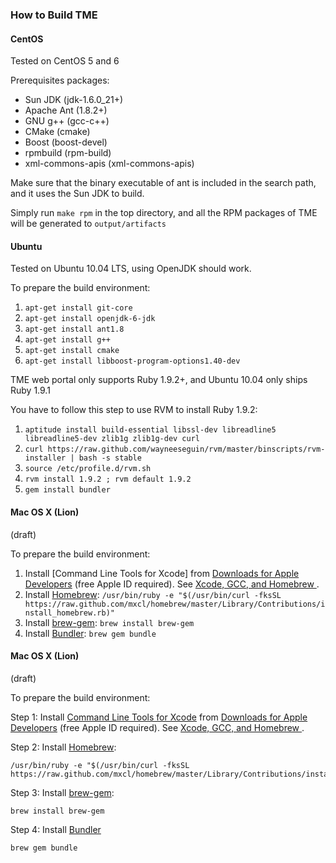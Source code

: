 ### How to Build TME

#### CentOS

Tested on CentOS 5 and 6

Prerequisites packages:

* Sun JDK (jdk-1.6.0_21+)
* Apache Ant (1.8.2+)
* GNU g++ (gcc-c++)
* CMake (cmake)
* Boost (boost-devel)
* rpmbuild (rpm-build)
* xml-commons-apis (xml-commons-apis)

Make sure that the binary executable of ant is included in the search path, and it uses the Sun JDK to build.

Simply run `make rpm` in the top directory, and all the RPM packages of TME will be generated to `output/artifacts`

#### Ubuntu

Tested on Ubuntu 10.04 LTS, using OpenJDK should work.

To prepare the build environment:

1. `apt-get install git-core`
2. `apt-get install openjdk-6-jdk`
3. `apt-get install ant1.8`
4. `apt-get install g++`
5. `apt-get install cmake`
6. `apt-get install libboost-program-options1.40-dev`

TME web portal only supports Ruby 1.9.2+, and Ubuntu 10.04 only ships Ruby 1.9.1

You have to follow this step to use RVM to install Ruby 1.9.2:

1. `aptitude install build-essential libssl-dev libreadline5 libreadline5-dev zlib1g zlib1g-dev curl`
2. `curl https://raw.github.com/wayneeseguin/rvm/master/binscripts/rvm-installer | bash -s stable`
3. `source /etc/profile.d/rvm.sh`
4. `rvm install 1.9.2 ; rvm default 1.9.2`
5. `gem install bundler`

#### Mac OS X (Lion)

(draft)

To prepare the build environment:

1. Install [Command Line Tools for Xcode] from [Downloads for Apple Developers](https://developer.apple.com/downloads/) (free Apple ID required). See [Xcode, GCC, and Homebrew ](http://kennethreitz.com/xcode-gcc-and-homebrew.html).
2. Install [Homebrew](http://mxcl.github.com/homebrew/): `/usr/bin/ruby -e "$(/usr/bin/curl -fksSL https://raw.github.com/mxcl/homebrew/master/Library/Contributions/install_homebrew.rb)"`
3. Install [brew-gem](https://github.com/josh/brew-gem): `brew install brew-gem`
4. Install [Bundler](http://gembundler.com/): `brew gem bundle`

#### Mac OS X (Lion)

(draft)

To prepare the build environment:

Step 1: Install [Command Line Tools for Xcode](https://developer.apple.com/library/ios/#documentation/DeveloperTools/Conceptual/WhatsNewXcode/Articles/xcode_4_3.html#//apple_ref/doc/uid/1006-SW2) from [Downloads for Apple Developers](https://developer.apple.com/downloads/) (free Apple ID required). See [Xcode, GCC, and Homebrew ](http://kennethreitz.com/xcode-gcc-and-homebrew.html).

Step 2: Install [Homebrew](http://mxcl.github.com/homebrew/):

	/usr/bin/ruby -e "$(/usr/bin/curl -fksSL https://raw.github.com/mxcl/homebrew/master/Library/Contributions/install_homebrew.rb)"

Step 3: Install [brew-gem](https://github.com/josh/brew-gem):

	brew install brew-gem

Step 4: Install [Bundler](http://gembundler.com/)

	brew gem bundle

